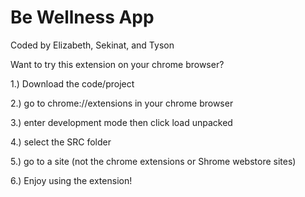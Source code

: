 # Be Wellness App

Coded by Elizabeth, Sekinat, and Tyson

Want to try this extension on your chrome browser?

1.) Download the code/project

2.) go to chrome://extensions in your chrome browser


3.) enter development mode then click load unpacked


4.) select the SRC folder


5.) go to a site (not the chrome extensions or Shrome webstore sites)

6.) Enjoy using the extension!

